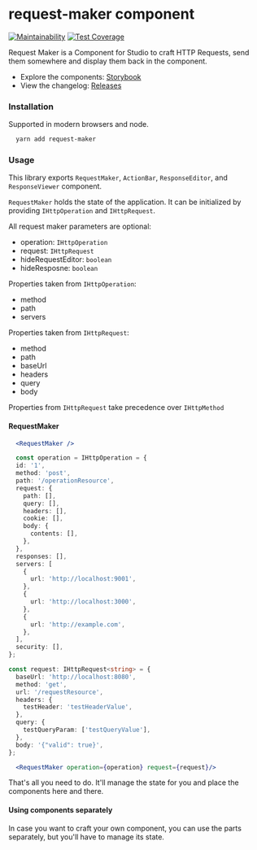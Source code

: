 # request-maker component
[![Maintainability](https://api.codeclimate.com/v1/badges/46f90acacb6a47e95a24/maintainability)](https://codeclimate.com/repos/5c62ee53228025780f01387b) [![Test Coverage](https://api.codeclimate.com/v1/badges/46f90acacb6a47e95a24/test_coverage)](https://codeclimate.com/repos/5c62ee53228025780f01387b)

Request Maker is a Component for Studio to craft HTTP Requests, send them somewhere and display them back in the component.

- Explore the components: [Storybook](https://stoplightio.github.io/request-maker)
- View the changelog: [Releases](https://github.com/stoplightio/request-maker/releases)

### Installation

Supported in modern browsers and node.

```bash
  yarn add request-maker
```

### Usage

This library exports `RequestMaker`, `ActionBar`, `ResponseEditor`,  and `ResponseViewer` component.

`RequestMaker` holds the state of the application. It can be initialized by providing `IHttpOperation` and `IHttpRequest`.

All request maker parameters are optional:
- operation: `IHttpOperation`
- request: `IHttpRequest`
- hideRequestEditor: `boolean`
- hideResposne: `boolean`

Properties taken from `IHttpOperation`:
- method
- path
- servers

Properties taken from `IHttpRequest`:
- method
- path
- baseUrl
- headers
- query
- body

Properties from `IHttpRequest` take precedence over `IHttpMethod`

#### RequestMaker

```jsx
  <RequestMaker />
```

```ts
  const operation = IHttpOperation = {
  id: '1',
  method: 'post',
  path: '/operationResource',
  request: {
    path: [],
    query: [],
    headers: [],
    cookie: [],
    body: {
      contents: [],
    },
  },
  responses: [],
  servers: [
    {
      url: 'http://localhost:9001',
    },
    {
      url: 'http://localhost:3000',
    },
    {
      url: 'http://example.com',
    },
  ],
  security: [],
};

const request: IHttpRequest<string> = {
  baseUrl: 'http://localhost:8080',
  method: 'get',
  url: '/requestResource',
  headers: {
    testHeader: 'testHeaderValue',
  },
  query: {
    testQueryParam: ['testQueryValue'],
  },
  body: '{"valid": true}',
};
```
```jsx
  <RequestMaker operation={operation} request={request}/>
```

That's all you need to do. It'll manage the state for you and place the components here and there.

#### Using components separately

In case you want to craft your own component, you can use the parts separately, but you'll have to manage its state.
